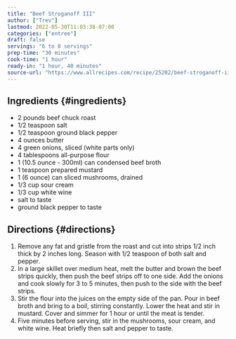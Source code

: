 ```yaml
---
title: "Beef Stroganoff III"
author: ["Trev"]
lastmod: 2022-05-30T11:03:38-07:00
categories: ["entree"]
draft: false
servings: "6 to 8 servings"
prep-time: "30 minutes"
cook-time: "1 hour"
ready-in: "1 hour, 40 minutes"
source-url: "https://www.allrecipes.com/recipe/25202/beef-stroganoff-iii/"
---
```


## Ingredients {#ingredients}

-   2 pounds beef chuck roast
-   1/2 teaspoon salt
-   1/2 teaspoon ground black pepper
-   4 ounces butter
-   4 green onions, sliced (white parts only)
-   4 tablespoons all-purpose flour
-   1 (10.5 ounce - 300ml) can condensed beef broth
-   1 teaspoon prepared mustard
-   1 (6 ounce) can sliced mushrooms, drained
-   1/3 cup sour cream
-   1/3 cup white wine
-   salt to taste
-   ground black pepper to taste


## Directions {#directions}

1.  Remove any fat and gristle from the roast and cut into strips 1/2 inch thick by 2 inches long. Season with 1/2 teaspoon of both salt and pepper.
2.  In a large skillet over medium heat, melt the butter and brown the beef strips quickly, then push the beef strips off to one side. Add the onions and cook slowly for 3 to 5 minutes, then push to the side with the beef strips.
3.  Stir the flour into the juices on the empty side of the pan. Pour in beef broth and bring to a boil, stirring constantly. Lower the heat and stir in mustard. Cover and simmer for 1 hour or until the meat is tender.
4.  Five minutes before serving, stir in the mushrooms, sour cream, and white wine. Heat briefly then salt and pepper to taste.